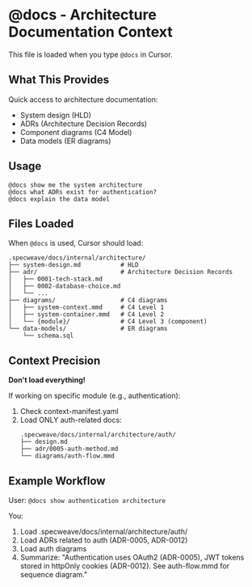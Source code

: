 # @docs - Architecture Documentation Context

This file is loaded when you type `@docs` in Cursor.

## What This Provides

Quick access to architecture documentation:
- System design (HLD)
- ADRs (Architecture Decision Records)
- Component diagrams (C4 Model)
- Data models (ER diagrams)

## Usage

```
@docs show me the system architecture
@docs what ADRs exist for authentication?
@docs explain the data model
```

## Files Loaded

When `@docs` is used, Cursor should load:

```
.specweave/docs/internal/architecture/
├── system-design.md           # HLD
├── adr/                       # Architecture Decision Records
│   ├── 0001-tech-stack.md
│   ├── 0002-database-choice.md
│   └── ...
├── diagrams/                  # C4 diagrams
│   ├── system-context.mmd     # C4 Level 1
│   ├── system-container.mmd   # C4 Level 2
│   └── {module}/              # C4 Level 3 (component)
└── data-models/               # ER diagrams
    └── schema.sql
```

## Context Precision

**Don't load everything!**

If working on specific module (e.g., authentication):
1. Check context-manifest.yaml
2. Load ONLY auth-related docs:
   ```
   .specweave/docs/internal/architecture/auth/
   ├── design.md
   ├── adr/0005-auth-method.md
   └── diagrams/auth-flow.mmd
   ```

## Example Workflow

User: `@docs show authentication architecture`

You:
1. Load .specweave/docs/internal/architecture/auth/
2. Load ADRs related to auth (ADR-0005, ADR-0012)
3. Load auth diagrams
4. Summarize: "Authentication uses OAuth2 (ADR-0005), JWT tokens stored in httpOnly cookies (ADR-0012). See auth-flow.mmd for sequence diagram."

